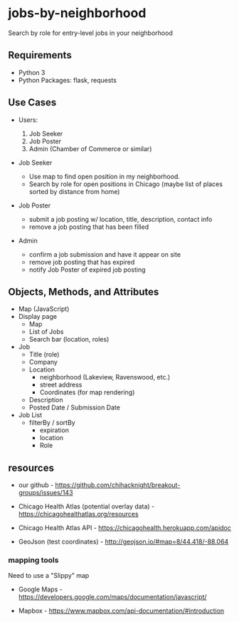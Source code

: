 # jobs-by-neighborhood
Search by role for entry-level jobs in your neighborhood

## Requirements
  * Python 3
  * Python Packages: flask, requests

## Use Cases
  - Users:
    1. Job Seeker
    2. Job Poster
    3. Admin (Chamber of Commerce or similar)

  - Job Seeker
    * Use map to find open position in my neighborhood.
    * Search by role for open positions in Chicago (maybe list of places sorted
      by distance from home)

  - Job Poster
    * submit a job posting w/ location, title, description, contact info
    * remove a job posting that has been filled

  - Admin
    * confirm a job submission and have it appear on site
    * remove job posting that has expired
    * notify Job Poster of expired job posting

## Objects, Methods, and Attributes
  * Map (JavaScript)
  * Display page
    - Map
    - List of Jobs
    - Search bar (location, roles)
  * Job
    - Title (role)
    - Company
    - Location
      * neighborhood (Lakeview, Ravenswood, etc.)
      * street address
      * Coordinates (for map rendering)
    - Description
    - Posted Date / Submission Date
  * Job List
    - filterBy / sortBy
      * expiration
      * location
      * Role




## resources

  * our github - https://github.com/chihacknight/breakout-groups/issues/143

  * Chicago Health Atlas (potential overlay data) - https://chicagohealthatlas.org/resources
  * Chicago Health Atlas API - https://chicagohealth.herokuapp.com/apidoc

  * GeoJson (test coordinates) -  http://geojson.io/#map=8/44.418/-88.064

### mapping tools
Need to use a "Slippy" map

  * Google Maps - https://developers.google.com/maps/documentation/javascript/

  * Mapbox - https://www.mapbox.com/api-documentation/#introduction
